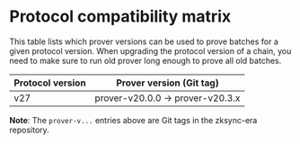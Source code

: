# Protocol compatibility matrix

This table lists which prover versions can be used to prove batches for a given protocol version. When upgrading the protocol version of a chain, you need to make sure to run old prover long enough to prove all old batches.

| Protocol version | Prover version (Git tag)                   |
|------------------|--------------------------------------------|
| v27              | prover-v20.0.0 -> prover-v20.3.x           |

**Note**: The `prover-v...` entries above are Git tags in the zksync-era repository.
